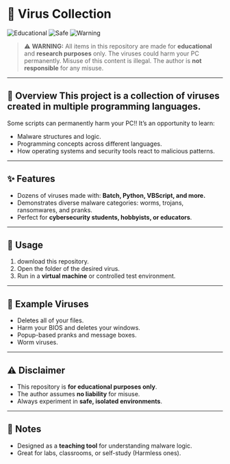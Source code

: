 # 🦠 Virus Collection 

![Educational](https://img.shields.io/badge/Purpose-Educational-yellow)
![Safe](https://img.shields.io/badge/Type-Simulation-green)
![Warning](https://img.shields.io/badge/⚠️-Do_Not_Misuse-red) 

> ⚠️ **WARNING:** All items in this repository are made for **educational** and **research purposes** only.
>  The viruses could harm your PC permanently.
> Misuse of this content is illegal. The author is **not responsible** for any misuse.

---

## 🔎 Overview This project is a **collection of viruses** created in multiple programming languages.
Some scripts can permanently harm your PC!!
It’s an opportunity to learn:
- Malware structures and logic.
- Programming concepts across different languages.
- How operating systems and security tools react to malicious patterns. 

---

## ✨ Features
- Dozens of viruses made with: **Batch, Python, VBScript, and more.**
- Demonstrates diverse malware categories: worms, trojans, ransomwares, and pranks.
- Perfect for **cybersecurity students, hobbyists, or educators**.

---
## 🚀 Usage
1. download this repository.
2. Open the folder of the desired virus.
3. Run in a **virtual machine** or controlled test environment.

---

## 📂 Example Viruses
- Deletes all of your files.
- Harm your BIOS and deletes your windows.
- Popup-based pranks and message boxes.
- Worm viruses.

---

## ⚠️ Disclaimer
- This repository is **for educational purposes only**.
- The author assumes **no liability** for misuse.
- Always experiment in **safe, isolated environments**.

--- 

## 📝 Notes
- Designed as a **teaching tool** for understanding malware logic.
- Great for labs, classrooms, or self-study (Harmless ones).
